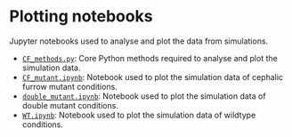# Plotting notebooks

Jupyter notebooks used to analyse and plot the data from simulations.

- [`CF_methods.py`](CF_methods.py): Core Python methods required to analyse and plot the simulation data.
- [`CF_mutant.ipynb`](CF_mutant.ipynb): Notebook used to plot the simulation data of cephalic furrow mutant conditions.
- [`double_mutant.ipynb`](double_mutant.ipynb): Notebook used to plot the simulation data of double mutant conditions.
- [`WT.ipynb`](WT.ipynb): Notebook used to plot the simulation data of wildtype conditions.

